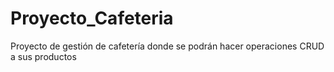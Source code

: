 # Proyecto_Cafeteria
Proyecto de gestión de cafetería donde se podrán hacer operaciones CRUD a sus productos
